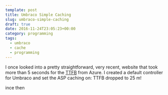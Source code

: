 ```yaml
---
template: post
title: Umbraco Simple Caching
slug: umbraco-simple-caching
draft: true
date: 2016-11-24T23:05:23+00:00
category: programming
tags:
  - umbraco
  - cache
  - programming
---
```

I once looked into a pretty straightforward, very recent, website that took more than 5 seconds for the [TTFB](https://en.wikipedia.org/wiki/Time_To_First_Byte) from Azure. I created a default controller for Umbraco and set the ASP caching on: TTFB dropped to 25 m!

ince then